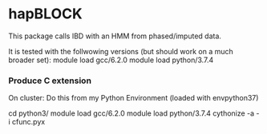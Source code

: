 # hapBLOCK
This package calls IBD with an HMM from phased/imputed data.

It is tested with the follwowing versions (but should work on a much broader set):
module load gcc/6.2.0
module load python/3.7.4

### Produce C extension
On cluster: Do this from my Python Environment (loaded with envpython37)

cd python3/
module load gcc/6.2.0
module load python/3.7.4
cythonize -a -i cfunc.pyx

